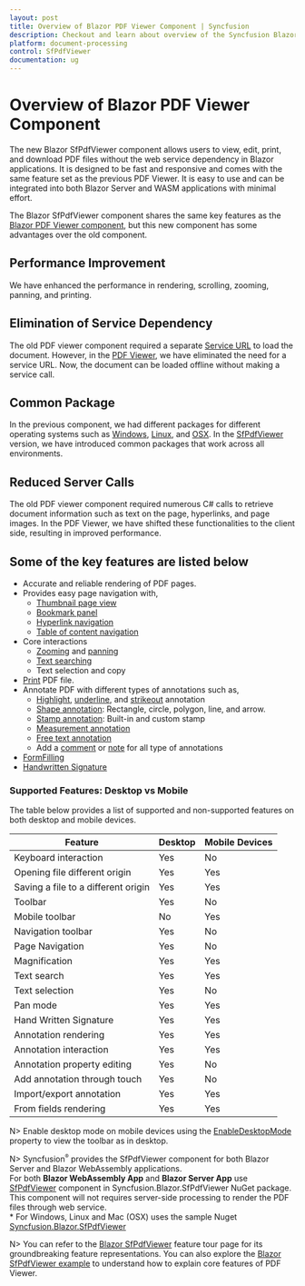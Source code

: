 ```yaml
---
layout: post
title: Overview of Blazor PDF Viewer Component | Syncfusion
description: Checkout and learn about overview of the Syncfusion Blazor SfPdfViewer component and much more details.
platform: document-processing
control: SfPdfViewer
documentation: ug
---
```


# Overview of Blazor PDF Viewer Component

The new Blazor SfPdfViewer component allows users to view, edit, print, and download PDF files without the web service dependency in Blazor applications. It is designed to be fast and responsive and comes with the same feature set as the previous PDF Viewer. It is easy to use and can be integrated into both Blazor Server and WASM applications with minimal effort.

The Blazor SfPdfViewer component shares the same key features as the [Blazor PDF Viewer component](../blazor-classic/overview), but this new component has some advantages over the old component.

## Performance Improvement

We have enhanced the performance in rendering, scrolling, zooming, panning, and printing.  

## Elimination of Service Dependency
The old PDF viewer component required a separate [Service URL](../blazor/getting-started/web-assembly-application) to load the document. However, in the [PDF Viewer](https://help.syncfusion.com/document-processing/pdf/pdf-viewer/blazor/getting-started/web-assembly-application), we have eliminated the need for a service URL. Now, the document can be loaded offline without making a service call. 

## Common Package

In the previous component, we had different packages for different operating systems such as [Windows](https://www.nuget.org/packages/Syncfusion.Blazor.PdfViewerServer.Windows), [Linux](https://www.nuget.org/packages/Syncfusion.Blazor.PdfViewerServer.Linux), and [OSX](https://www.nuget.org/packages/Syncfusion.Blazor.PdfViewerServer.OSX). In the [SfPdfViewer](https://www.nuget.org/packages/Syncfusion.Blazor.SfPdfViewer) version, we have introduced common packages that work across all environments. 

## Reduced Server Calls

The old PDF viewer component required numerous C# calls to retrieve document information such as text on the page, hyperlinks, and page images. In the PDF Viewer, we have shifted these functionalities to the client side, resulting in improved performance. 

## Some of the key features are listed below

* Accurate and reliable rendering of PDF pages.
* Provides easy page navigation with,
    * [Thumbnail page view](https://help.syncfusion.com/document-processing/pdf/pdf-viewer/blazor/navigation#page-thumbnail-navigation)
    * [Bookmark panel](https://help.syncfusion.com/document-processing/pdf/pdf-viewer/blazor/navigation#bookmark-navigation)
    * [Hyperlink navigation](https://help.syncfusion.com/document-processing/pdf/pdf-viewer/blazor/navigation#hyperlink-navigation)
    * [Table of content navigation](https://help.syncfusion.com/document-processing/pdf/pdf-viewer/blazor/navigation#table-of-content-navigation)
* Core interactions
    * [Zooming](https://help.syncfusion.com/document-processing/pdf/pdf-viewer/blazor/magnification) and [panning](https://help.syncfusion.com/document-processing/pdf/pdf-viewer/blazor/interaction#panning-mode)
    * [Text searching](https://help.syncfusion.com/document-processing/pdf/pdf-viewer/blazor/text-search)
    * Text selection and copy
* [Print](https://help.syncfusion.com/document-processing/pdf/pdf-viewer/blazor/print) PDF file.
* Annotate PDF with different types of annotations such as,
    * [Highlight](https://help.syncfusion.com/document-processing/pdf/pdf-viewer/blazor/annotation/text-markup-annotation#highlight-a-text), [underline](https://help.syncfusion.com/document-processing/pdf/pdf-viewer/blazor/annotation/text-markup-annotation#underline-a-text), and [strikeout](https://help.syncfusion.com/document-processing/pdf/pdf-viewer/blazor/annotation/text-markup-annotation#strikethrough-a-text) annotation
    * [Shape annotation](https://help.syncfusion.com/document-processing/pdf/pdf-viewer/blazor/annotation/shape-annotation): Rectangle, circle, polygon, line, and arrow.
    * [Stamp annotation](https://help.syncfusion.com/document-processing/pdf/pdf-viewer/blazor/annotation/stamp-annotation): Built-in and custom stamp
    * [Measurement annotation](https://help.syncfusion.com/document-processing/pdf/pdf-viewer/blazor/annotation/measurement-annotation)
    * [Free text annotation](https://help.syncfusion.com/document-processing/pdf/pdf-viewer/blazor/annotation/free-text-annotation)
    * Add a [comment](https://help.syncfusion.com/document-processing/pdf/pdf-viewer/blazor/annotation/comments) or [note](https://help.syncfusion.com/document-processing/pdf/pdf-viewer/blazor/annotation/sticky-notes-annotation) for all type of annotations
* [FormFilling](https://help.syncfusion.com/document-processing/pdf/pdf-viewer/blazor/form-filling)
* [Handwritten Signature](https://help.syncfusion.com/document-processing/pdf/pdf-viewer/blazor/hand-written-signature)

### Supported Features: Desktop vs Mobile

The table below provides a list of supported and non-supported features on both desktop and mobile devices.

|Feature|Desktop|Mobile Devices|
|--|--|--|	
|Keyboard interaction|	Yes|	No|
|Opening file different origin|	Yes|	Yes|
|Saving a file to a different origin|	Yes	|Yes|
|Toolbar|	Yes	|No|
|Mobile toolbar|	No	|Yes|
|Navigation toolbar|	Yes	|No|
|Page Navigation|	Yes|	No|
|Magnification|	Yes|	Yes|
|Text search|	Yes|	Yes|
|Text selection|	Yes|	No|
|Pan mode|	Yes|	Yes|
|Hand Written Signature|	Yes|	Yes|
|Annotation rendering|	Yes|	Yes|
|Annotation interaction|	Yes|	Yes|
|Annotation property editing|	Yes|	No|
|Add annotation through touch|	Yes|	No|
|Import/export annotation|	Yes|	Yes|
|From fields rendering|	Yes|	Yes|

N> Enable desktop mode on mobile devices using the [EnableDesktopMode](https://help.syncfusion.com/cr/blazor/Syncfusion.Blazor.SfPdfViewer.PdfViewerBase.html#Syncfusion_Blazor_SfPdfViewer_PdfViewerBase_EnableDesktopMode) property to view the toolbar as in desktop.

N> Syncfusion<sup style="font-size:70%">&reg;</sup> provides the SfPdfViewer component for both Blazor Server and Blazor WebAssembly applications.
<br />For both **Blazor WebAssembly App** and **Blazor Server App** use [SfPdfViewer](https://help.syncfusion.com/cr/blazor/Syncfusion.Blazor.PdfViewer.SfPdfViewer.html) component in Syncfusion.Blazor.SfPdfViewer NuGet package. This component will not requires server-side processing to render the PDF files through web service.
<br/>* For Windows, Linux and Mac (OSX) uses the sample Nuget [Syncfusion.Blazor.SfPdfViewer](https://www.nuget.org/packages/Syncfusion.Blazor.SfPdfViewer)

N> You can refer to the [Blazor SfPdfViewer](https://www.syncfusion.com/pdf-viewer-sdk/blazor-pdf-viewer) feature tour page for its groundbreaking feature representations. You can also explore the [Blazor SfPdfViewer example](https://document.syncfusion.com/demos/pdf-viewer/blazor-server/pdf-viewer/default-functionalities?theme=fluent) to understand how to explain core features of PDF Viewer.
